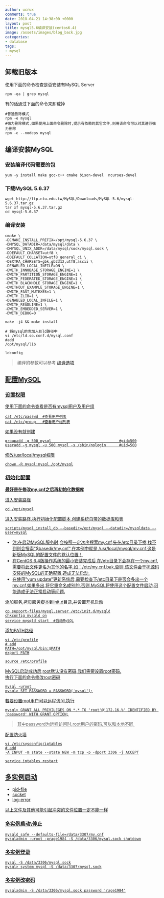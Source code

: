 ```yaml
---
author: ucrux
comments: true
date: 2018-04-21 14:38:00 +0000
layout: post
title: mysql5.6编译安装(centos6.4)
image: /assets/images/blog_back.jpg
categories:
- database
tags:
- mysql
---
```


## 卸载旧版本

使用下面的命令检查是否安装有MySQL Server
```shell
rpm -qa | grep mysql
```
有的话通过下面的命令来卸载掉
```shell
#普通删除模式
rpm -e mysql
#强力删除模式,如果使用上面命令删除时,提示有依赖的其它文件,则用该命令可以对其进行强力删除
rpm -e --nodeps mysql
```

<!-- more -->

## 编译安装MySQL
### 安装编译代码需要的包
```shell
yum -y install make gcc-c++ cmake bison-devel  ncurses-devel
```
### 下载MySQL 5.6.37
```shell
wget http://ftp.ntu.edu.tw/MySQL/Downloads/MySQL-5.6/mysql-5.6.37.tar.gz
tar xf mysql-5.6.37.tar.gz
cd mysql-5.6.37
```
### 编译安装
```shell
cmake \
-DCMAKE_INSTALL_PREFIX=/opt/mysql-5.6.37 \
-DMYSQL_DATADIR=/data/mysql/data \
-DMYSQL_UNIX_ADDR=/data/mysql/sock/mysql.sock \
-DDEFAULT_CHARSET=utf8 \
-DDEFAULT_COLLATION=utf8_general_ci \
-DEXTRA_CHARSETS=gbk,gb2312,utf8,ascii \
-DENABLED_LOCAL_INFILE=ON \
-DWITH_INNOBASE_STORAGE_ENGINE=1 \
-DWITH_PARTITION_STORAGE_ENGINE=1 \
-DWITH_FEDERATED_STORAGE_ENGINE=1 \
-DWITH_BLACKHOLE_STORAGE_ENGINE=1 \
-DWITHOUT_EXAMPLE_STORAGE_ENGINE=1 \
-DWITH_FAST_MUTEXES=1 \
-DWITH_ZLIB=1 \
-DENABLED_LOCAL_INFILE=1 \
-DWITH_READLINE=1 \
-DWITH_EMBEDDED_SERVER=1 \
-DWITH_DEBUG=0 

make -j4 && make install

# 将mysql的库加入到ld路径中
vi /etc/ld.so.conf.d/mysql.conf
#add
/opt/mysql/lib

ldconfig
```

><p>编译的参数可以参考 <a href="http://dev.mysql.com/doc/refman/5.5/en/source-configuration-options.html">编译选项</p>


## 配置MySQL

### 设置权限
使用下面的命令查看是否有mysql用户及用户组
```shell
cat /etc/passwd  #查看用户列表
cat /etc/group   #查看用户组列表
```
如果没有就创建
```shell
groupadd -g 500 mysql                               #gid=500
useradd -g mysql -u 500 mysql -s /sbin/nologin      #uid=500
```
修改/usr/local/mysql权限
```shell
chown -R mysql:mysql /opt/mysql
```
### 初始化配置

**最好是在修改my.cnf之后再初始化数据库**

进入安装路径
```shell
cd /opt/mysql
```
进入安装路径,执行初始化配置脚本,创建系统自带的数据库和表
```shell
scripts/mysql_install_db --basedir=/opt/mysql --datadir=/mysqldata --user=mysql
```

- 注:在启动MySQL服务时,会按照一定次序搜索my.cnf,先在/etc目录下找,找不到则会搜索"$basedir/my.cnf",在本例中就是 /usr/local/mysql/my.cnf,这是新版MySQL的配置文件的默认位置！
- 在CentOS 6.4版操作系统的最小安装完成后,在/etc目录下会存在一个my.cnf,需要将此文件更名为其他的名字,如：/etc/my.cnf.bak,否则,该文件会干扰源码安装的MySQL的正确配置,造成无法启动.
- 在使用"yum update"更新系统后,需要检查下/etc目录下是否会多出一个my.cnf,如果多出,将它重命名成别的.否则,MySQL将使用这个配置文件启动,可能造成无法正常启动等问题.

添加服务,拷贝服务脚本到init.d目录,并设置开机启动
```shell
cp support-files/mysql.server /etc/init.d/mysqld
chkconfig mysqld on
service mysqld start  #启动MySQL
```
添加PATH路径
```shell
vi /etc/profile
# add
PATH=/opt/mysql/bin:$PATH
export PATH

source /etc/profile
```
MySQL启动成功后,root默认没有密码,我们需要设置root密码.<br>
执行下面的命令修改root密码
```shell
mysql -uroot  
mysql> SET PASSWORD = PASSWORD('mysql');
```

若要设置root用户可以远程访问,执行
```shell
mysql> GRANT ALL PRIVILEGES ON *.* TO 'root'@'172.16.%' IDENTIFIED BY 'password' WITH GRANT OPTION;
```
>其中password为远程访问时,root用户的密码,可以和本地不同.

配置防火墙
```shell
vi /etc/sysconfig/iptables
# add
-A INPUT -m state --state NEW -m tcp -p -dport 3306 -j ACCEPT

service iptables restart
```


## 多实例启动

- pid-file
- socket
- log-error

以上文件及其他可能引起冲突的文件位置一定不能一样

### 多实例启动\停止
```shell
mysqld_safe --defaults-file=/data/3307/my.cnf
mysqladmin -uroot -prage1984 -S /data/3306/mysql.sock shutdown
```

### 多实例登录
```shell
mysql -S /data/3306/mysql.sock
mysql> system mysql -S /data/3307/mysql.sock
```

### 多实例改密码
```shell
mysqladmin -S /data/3306/mysql.sock password 'rage1984'
```
